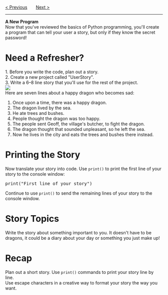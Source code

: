 <a href="/v3/Python-Intro/Random.md">&lt; Previous</a>
&nbsp;&nbsp;&nbsp;&nbsp;&nbsp;
<a href="/v3/Optional-Challenges/Password-Strength.md">Next &gt;</a>
<hr>
<b>A New Program</b>
<br>
Now that you've reviewed the basics of Python programming, you'll create a program that can tell your user a story, but only if they know the secret password!
<h1>Need a Refresher?</h1>
1. Before you write the code, plan out a story.
<br>
2. Create a new project called "UserStory".
<br>
3. Write a 6–8 line story that you'll use for the rest of the project.
<br>
<img src="https://i.imgur.com/WmCfulM.jpg">
<br>
Here are seven lines about a happy dragon who becomes sad:
<ol>
  <li>Once upon a time, there was a happy dragon.</li>
  <li>The dragon lived by the sea.</li>
  <li>He ate trees and bushes.</li>
  <li>People thought the dragon was too happy.</li>
  <li>The people sent Geoff, the village's butcher, to fight the dragon.</li>
  <li>The dragon thought that sounded unpleasant, so he left the sea.</li>
  <li>Now he lives in the city and eats the trees and bushes there instead.</li>
</ol>
<h1>Printing the Story</h1>
Now translate your story into code.
Use <code>print()</code> to print the first line of your story to the console window:
<pre>print("First line of your story")</pre>
Continue to use <code>print()</code> to send the remaining lines of your story to the console window.
<h1>Story Topics</h1>
Write the story about something important to you. It doesn't have to be dragons, it could be a diary about your day or something you just make up!
<h1>Recap</h1>
Plan out a short story. Use <code>print()</code> commands to print your story line by line.
<br>
Use escape characters in a creative way to format your story the way you want.
